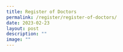 ```yaml
---
title: Register of Doctors
permalink: /register/register-of-doctors/
date: 2023-02-23
layout: post
description: ""
image: ""
---
```

